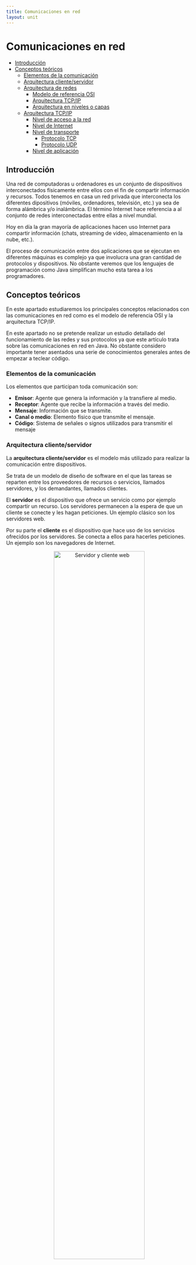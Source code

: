 ```yaml
---
title: Comunicaciones en red
layout: unit
---
```


# Comunicaciones en red 

- [Introducción](#introducción)
- [Conceptos teóricos](#conceptos-teóricos)
  * [Elementos de la comunicación](#elementos-de-la-comunicación)
  * [Arquitectura cliente/servidor](#arquitectura-cliente-servidor)
  * [Arquitectura de redes](#arquitectura-de-redes)
    + [Modelo de referencia OSI](#modelo-de-referencia-osi)
    + [Arquitectura TCP/IP](#arquitectura-tcp/ip)
    + [Arquitectura en niveles o capas](#arquitectura-en-niveles-o-capas)
  * [Arquitectura TCP/IP](#arquitectura-tcp/ip-1)
    + [Nivel de acceso a la red](#nivel-de-acceso-a-la-red)
    + [Nivel de Internet](#nivel-de-internet)
    + [Nivel de transporte](#nivel-de-transporte)
      - [Protocolo TCP](#protocolo-tcp)
      - [Protocolo UDP](#protocolo-udp)
    + [Nivel de aplicación](#nivel-de-aplicación)

## Introducción

Una red de computadoras u ordenadores es un conjunto de dispositivos interconectados físicamente entre ellos con el fin de compartir información y recursos. Todos tenemos en casa un red privada que interconecta los diferentes dipositivos (móviles, ordenadores, televisión, etc.) ya sea de forma alámbrica y/o inalámbrica. El término Internet hace referencia a al conjunto de redes interconectadas entre ellas a nivel mundial.

Hoy en día la gran mayoría de aplicaciones hacen uso Internet para compartir información (chats, streaming de video, almacenamiento en la nube, etc.). 

El proceso de comunicación entre dos aplicaciones que se ejecutan en diferentes máquinas es complejo ya que involucra una gran cantidad de protocolos y dispositivos. No obstante veremos que los lenguajes de programación como Java simplifican mucho esta tarea a los programadores.

## Conceptos teóricos

En este apartado estudiaremos los principales conceptos relacionados con las comunicaciones en red como es el modelo de referencia OSI y la arquitectura TCP/IP.

En este apartado no se pretende realizar un estudio detallado del funcionamiento de las redes y sus protocolos ya que este artículo trata sobre las comunicaciones en red en Java. No obstante considero importante tener asentados una serie de conocimientos generales antes de empezar a teclear código.

### Elementos de la comunicación

Los elementos que participan toda comunicación son:
- **Emisor**: Agente que genera la información y la transfiere al medio.
- **Receptor**: Agente que recibe la información a través del medio.
- **Mensaje**: Información que se transmite.
- **Canal o medio**: Elemento físico que transmite el mensaje.
- **Código**: Sistema de señales o signos utilizados para transmitir el mensaje

### Arquitectura cliente/servidor

La **arquitectura cliente/servidor** es el modelo más utilizado para realizar la comunicación entre dispositivos.

Se trata de un modelo de diseño de software en el que las tareas se reparten entre los proveedores de recursos o servicios, llamados servidores, y los demandantes, llamados clientes.

El **servidor** es el dispositivo que ofrece un servicio como por ejemplo compartir un recurso. Los servidores permanecen a la espera de que un cliente se conecte y les hagan peticiones. Un ejemplo clásico son los servidores web.

Por su parte el **cliente** es el dispositivo que hace uso de los servicios ofrecidos por los servidores. Se conecta a ellos para hacerles peticiones. Un ejemplo son los navegadores de Internet.

<div style="text-align: center">
<img src="./img/img1.png" alt="Servidor y cliente web" min-width=200px width="70%">
</div>

### Arquitectura de redes

A finales de los años 70 los fabricantes desarrollaban diferentes dispositivos para crear redes privadas. En aquella época no se pensaba en la compatibilidad de hardware y software entre fabricantes por lo que los dispositivos solo funcionaban si se conectaban a otros dispositivos del mismo fabricante.

#### Modelo de referencia OSI

En 1983 la Organización Internacional de Estándares ISO (International Organization for Standardization) desarrolla el modelo de Interconexión de Sistemas Abiertos **OSI (Open Systems Interconnection)** con el que pretendían normalizar la comunicación entre dispositivos.

OSI es un modelo conceptual, esto quiere decir que ofrece los fundamentos de diseño, pero no define sus protocolos. Estructura el proceso de comunicación en siete niveles o capas que interaccionan entre sí. 

> Un **protocolo** es un sistema de reglas que permiten que dos o más dispositivos se comuniquen entre ellos.

#### Arquitectura TCP/IP

Desde finales de los años 70, esto es varios años antes del desarrollo del modelo OSI, la Agencia de Proyectos de Investigación Avanzados de Defensa  (DARPA) perteneciente al Departamento de Defensa de los Estados Unidos había estado trabajando en la red ARPANET con el objetivo de interconectar diferentes instituciones académicas de Estados Unidos. ARPANET hacía uso de una arquitectura de protocolos denominada **arquitectura TCP/IP** que acabó imponiéndose al modelo OSI.

> [Breve historia de cómo TCP/IP se impuso a OSI (Parte 1)](https://www.javiergarzas.com/2013/09/tcpip-se-impuso-a-osi-1.html)
>
> [Breve historia de cómo TCP/IP se impuso a OSI (Parte 2)](https://www.javiergarzas.com/2013/09/tcpip-se-impuso-a-osi-2.html)

#### Arquitectura en niveles o capas

Tanto el modelo OSI como la arquitectura TCP/IP se basan en niveles o capas. Cada capa proporciona servicios a la capa contigua superior y utiliza los servicios que le presta la capa contigua inferior. De esta forma el problema de comunicar dos dispositivos se divide en subproblemas más pequeños y por tanto más manejables.

> [¿Por qué estructurar la arquitectura en niveles o capas?](./res/modelo_niveles.pdf)

### Arquitectura TCP/IP

La arquitectura TCP/IP está compuesta por cuatro niveles: aplicación, transporte, Internet y acceso a la red.

Al enviar datos cada nivel añade una serie de cabeceras a los datos. Dicha cabecera incluye información relevante para los protocolos del propio nivel. Al recibir los datos estas cabeceras se van quitando.

<div style="text-align: center">
<img src="./img/img2.gif" alt="Cabeceras de los datos" min-width=200px width="70%">
</div>

#### Nivel de acceso a la red

La principal función de este nivel es transformar la información recibida del nivel superior (nivel de Internet) en señales que puedan ser transmitidas a través del medio físico. También se encarga del proceso inverso, es decir, a partir de las señales recibidas reconstruir la información original y transferirla al nivel de Internet.

Este nivel permite la comunicación entre dos máquinas que estén conectadas directamente. Hoy en día esta conexión generalmente se realiza a través de un switch. Es en este nivel en el que se implementa el direccionamiento físico mediante el uso de direcciones MAC. En las cabeceras de las tramas de este nivel se incluye la dirección MAC de origen y destino.

#### Nivel de Internet

El nivel de Internet permite el envío de datos desde un dispositivo origen a un dispositivo destino a través de diferentes redes interconectadas por routers o encaminadores. El principal protocolo de este nivel es el **protocolo IP** que se caracteriza por:

- Ser un protocolo no orientado a conexión, esto significa que los datos se transmiten sin necesidad de anunciar previamente que se van a enviar o requerir que se acepte la conexión.
- La entrega de datos es no confiable, nada asegura que vayan a llegar.
- Solo proporciona mecanismos de detección de errores en sus cabeceras, no asegura que los datos del cuerpo del mensaje vayan a llegar bien.
- Hace uso de las direcciones IP para identificar las interfaces (dispositivos que se pueden comunicar).
- Mediante mecanismos de enrutamiento se decide el camino que deben seguir los paquetes para llegar a su destino.

La direcciones IP están compuestas por 32 bits que permiten identificar de forma única una interfaz de red. Las cabeceras de los datagramas IP incluyen la dirección IP de origen y las direcciones IP de destino.

#### Nivel de transporte

Mientras que el nivel de Internet permite que un datagrama llegue desde un dispositivo origen a otro que puede estar al otro lado del mundo, el nivel de transporte se encarga de entregar la información a la aplicación correspondiente. De esta forma un mismo ordenador puede tener múltiples aplicaciones enviando y recibiendo datos desde/a diferentes fuentes/destinos. Pero, ¿Cómo puede saber la capa de transporte a qué aplicación debe entregar los datos?

El proceso de decidir a qué aplicación entregar los datos recibe el nombre de demultiplexación. Para llevarlo a cabo se hace uso de los puertos, números que permiten identificar el origen/destino entre aplicaciones.

El puerto de origen y destino es uno de los datos que se incluyen en la cabecera del segmento. Se utilizan 16 bits para el puerto de origen y otros 16 para el puerto de destino. Por tanto existen 65536 puertos, que van del 0 al 65535. Los puertos inferiores al 1024 son los puertos bien conocidos y están reservados para el sistema operativo y usados por "protocolos bien conocidos". Por ejemplo, el puerto 21 es utilizado por los servidores FTP y el 80 por los servidores web.

Los protocolos de este nivel son **TCP (Transmission Control Protocol)** y **UDP (User Datagram Protocol)**.

##### Protocolo TCP

Este nivel se encarga de que los paquetes lleguen en secuencia y sin errores desde la aplicación de origen hasta la aplicación de destino. Las principales características del protocolo son:
- Es un protocolo orientado a la conexión.
- Demultiplexa los datos.
- Asegura el orden de los segmentos  y que los datos llegan a su destino.
- Asegura que llegan sin errores. 
- Evita la saturación de la red (control de flujo).

##### Protocolo UDP

Las principales características del protocolo son:
- Es un protocolo no orientado a la conexión.
- Demultiplexa los datos.
- No asegura que los datos lleguen a su destino.
- No asegura que lleguen sin errores. 
- No lleva a cabo control de flujo.

#### Nivel de aplicación

Este es el nivel más alto y en él encontramos los protocolos que  utilizan las aplicaciones para comunicarse entre ellas. Algunos de estos protocolos son HTTP, FTP, IMAP, SMTP o DNS.

> El navegador web utiliza un protocolo de la capa o nivel de aplicación llamado HTTP.

A continuación, se muestra un ejemplo de mensaje HTTP que podría enviar un servidor web a un cliente como respuesta a una petición.

```
HTTP/1.1 200 OK
Date: Mon, 27 Jul 2009 12:28:53 GMT
Server: Apache/2.2.14 (Win32)
Last-Modified: Wed, 22 Jul 2009 19:15:56 GMT
Content-Length: 88
Content-Type: text/html
<html>
<body>
<h1>Hello, World!</h1>
</body>
</html>
```

Este mensaje se compone de una cabecera:

```
HTTP/1.1 200 OK
Date: Mon, 27 Jul 2009 12:28:53 GMT
Server: Apache/2.2.14 (Win32)
Last-Modified: Wed, 22 Jul 2009 19:15:56 GMT
Content-Length: 88
Content-Type: text/html
```

Que incluye información relativa a la fecha y hora en la que se envió el mensaje, la longitud del cuerpo del mensaje y su tipo, etc.

Por otro lado tenemos el cuerpo:

```
<html>
<body>
<h1>Hello, World!</h1>
</body>
</html>
```
Que incluye el contenido del mensaje, en este caso un documento HTML.

# Comunicaciones en Java

En el paquete *java.net* encontramos clases e interfaces que nos facilitan el desarrollo de aplicaciones que se comuniquen a través de la red. En particular nos centraremos en las clases que permiten trabajar con *sockets*.

Los **sockets** son conectores o interfaces finales de entrada/salida de datos que permiten la comunicación entre procesos. Se trata de un concepto abstracto, aunque hablemos de conector o interfaz no se trata de un elemento hardware o físico sino de un elemento software o lógico.

Los sockets se identifican mediante el número de puerto. Para que el cliente pueda realizar la petición de conexión al servidor, a parte de la IP del servidor, debe conocer el número de puerto en el que permanece a la escucha.

Por eso los servidores hacen uso de los números de puertos bien conocidos. Por ejemplo, si queremos hacer una petición a un servidor web lo normal es que debamos hacerlo al puerto 80 (puerto utilizado por el protocolo HTTP).

Una vez el cliente realiza una petición de conexión al servidor, si este la acepta, el servidor crea un nuevo socket con un puerto diferente a través del cual seguirá respondiendo a las peticiones del cliente. De esta forma se libera el puerto original para seguir aceptando nuevas peticiones de conexión.

Es importante tener claro que los sockets se encuentran en el nivel de transporte de la arquitectura TCP/IP y es por ello por lo que podemos hacer uso de sockets orientados a conexión (TCP) o no orientados a conexión (UDP).

## Sockets orientados a conexión

Las clases que se utilizan para realizar conexiones orientadas a conexión bajo el protocolo TCP son *ServerSocket* y *Socket*.

### ServerSocket

La clase *ServerSocket* permite crear el socket del extremo correspondiente al servidor. Los principales métodos que tenemos que conocer son:

| Método | Descripción |
|---|---|
|ServerSocket(int port)|Constructor en el que se le indica el número de puerto en el que el servidor permanecerá a la escucha.|
|Socket accept()|Hace que el servidor espere la conexión de un cliente. Hasta que no solicite conexión un cliente el hilo de ejecución quedará detenido (se dice que la llamada es bloqueante). Una vez se conecte el cliente el método devolverá un objeto de tipo *Socket* que permite la comunicación con el cliente.|
|close()|Cierra el *ServerSocket*|

Todos estos métodos pueden lanzar la excepción *IOException*.

Para crear un servidor instanciaremos la clase *ServerSocket* indicando el puerto en el que permaneceremos a la espera.

````java
ServerSocket server = new ServerSocket(1234);
````

Para recibir conexiones llamaremos al método *accept*, método que bloqueará el hilo en el que se ejecute hasta que un cliente se conecte con el servidor.

````java
Socket conexionCliente = server.accept();
````
Como podemos ver, el método *accept* devuelve una instancia de la clase *Socket* que representa el extremo de la comunicación, en este caso del lado servidor, al que se ha conectado el cliente. A continuación, estudiaremos en detalle la clase *Socket*.

### Socket

La clase *Socket* representa un extremo de la comunicación. Hemos visto que mediante el método *accept* de la clase *ServerSocket* obtendremos instancias de *Socket** que representan el extremo del lado del servidor a los que están conectados los clientes.

También podemos instanciar la clase *Socket* para crear el extremo del lado cliente conectarlos al cliente.

Los principales métodos que tenemos que conocer son:

| Método | Descripción |
|---|---|
|Socket(String host, int port)|Crea un *Socket* y lo conecta al *host* y puerto indicados.|
|InputStream getInputStream()|Devuelve un objeto de tipo *InputStream* que permite leer *bytes* desde el *socket*.|
|OutputStream getOutputStream()|Devuelve un objeto de tipo *OutputStream* que permite escribir *bytes* sobre el *socket*.|
|close()|Cierra el *socket*.|

Así pues, crear un cliente que se conecte a un servidor es tan simple como instanciar la clase *Socket* indicando la dirección IP y puerto del servidor.

````java
Socket cliente = new Socket("127.0.0.1", 1234);
````

### Flujo de datos

Anteriormente hemos visto que los métodos *getInputStream()* y *getOutputStream()* permiten obtener el flujo de entrada (lo que se recibe) y salida (lo que se envía) de un *socket*. El problema es que las clases *InputStream* y *OutputStream* solo permiten leer y escribir *bytes*, lo que puede resultar muy tedioso.

Por eso utilizaremos la clase *DataInputStream* y *DataOutputStream* que proveen métodos para realizar la lectura y escritura de texto y tipos de *Java* mediante los métodos *readInt()*, *readDouble()*, *readLine()*, *readUTF()* y *writeInt()*, *writeDouble()*, *writeUTF()* respectivamente.

#### Ejemplo 1

A continuación, se muestra la implementación de un servidor y un cliente de forma que el servidor envía en primer lugar información al cliente y a continuación es el cliente quien envía información al servidor.

````java
public class Servidor {

    public static void main(String[] args) {
        try {
            System.out.println("---SERVIDOR---");
            ServerSocket server = new ServerSocket(1234);
            System.out.println("Esperando conexión de un cliente...");
            Socket conexionCliente = server.accept(); // Esperamos que se conecte un cliente
            System.out.println("¡Cliente conectado!"); // Se ha conectado un cliente
            // El socket conexionCliente es el extremo que nos permite comunicarnos con el cliente
            // Obtenemos los flujos de entrada y salida
            InputStream entrada = conexionCliente.getInputStream();
            OutputStream salida = conexionCliente.getOutputStream();

            // Obtenemos los flujos de datos
            DataInputStream flujoEntrada = new DataInputStream(entrada);
            DataOutputStream flujoSalida = new DataOutputStream(salida);

            // Enviamos datos al cliente
            System.out.println("Envío información al cliente...");
            flujoSalida.writeUTF("¡Hola! Soy el servidor");

            // Recibimos datos del cliente
            System.out.println("Y espero una respuesta...");
            String lineaRecibida = flujoEntrada.readUTF();

            System.out.println("El mensaje recibido es: " + lineaRecibida);

            // Cerramos conexiones
            conexionCliente.close();
            server.close();

        } catch (IOException e) {
            e.printStackTrace();
        }
    }
}

````

````java
public class Cliente {
    public static void main(String[] args) {
        try {
            System.out.println("---CLIENTE---");
            Socket cliente = new Socket("localhost", 1234); // Conectamos al servidor
            // Obtenemos los flujos de entrada y salida
            InputStream entrada = cliente.getInputStream();
            OutputStream salida = cliente.getOutputStream();

            // Obtenemos los flujos de datos
            DataInputStream flujoEntrada = new DataInputStream(entrada);
            DataOutputStream flujoSalida = new DataOutputStream(salida);

            // Recibimos datos del servidor
            System.out.println("Espero el saludo del servidor...");
            String lineaRecibida = flujoEntrada.readUTF();
            System.out.println("El mensaje recibido es: " + lineaRecibida);

            // Enviamos datos al servidor
            System.out.println("Envío información al servidor...");
            flujoSalida.writeUTF("¡Hola! Soy el cliente.");

            // Cerramos conexiones
            cliente.close();

        } catch (IOException e) {
            e.printStackTrace();
        }
    }
}
````

Hay que tener en cuenta que los métodos de lectura de los *streams* son bloqueantes. Esto quiere decir que si llamamos al método *readUTF()* y el *socket* no ha recibido información que leer, el hilo quedará bloqueado hasta recibir datos.

#### Ejercicio 1

Implementa un cliente y servidor de forma que el cliente pida al usuario que escriba líneas de texto. Las líneas se enviarán al servidor, quien las mostrará por pantalla. El cliente dejará de pedir líneas al usuario cuando escriba la palabra "fin".

A continuación, se muestra un ejemplo de ejecución del ejercicio 1.
````
---CLIENTE---
Escribe la línea de texto a enviar: Hola, soy el cliente
Envío información al servidor...
Escribe la línea de texto a enviar: y voy a enviar mensajes al servidor
Envío información al servidor...
Escribe la línea de texto a enviar: hasta que escriba la palabra
Envío información al servidor...
Escribe la línea de texto a enviar: fin
Finalizando cliente

Process finished with exit code 0
````
````
---SERVIDOR---
Esperando conexión de un cliente...
¡Cliente conectado!
El mensaje recibido es: Hola, soy el cliente
El mensaje recibido es: y voy a enviar mensajes al servidor
El mensaje recibido es: hasta que escriba la palabra
java.io.EOFException
	at java.io.DataInputStream.readUnsignedShort(DataInputStream.java:340)
	at java.io.DataInputStream.readUTF(DataInputStream.java:589)
	at java.io.DataInputStream.readUTF(DataInputStream.java:564)
	at ejercicio1.Servidor.main(Servidor.java:26)
Finalizando servidor

Process finished with exit code 0

````
Como se puede ver, en el servidor se produce una excepción *EOFException*. Esto se debe a que el servidor se encuentra bloqueado esperando datos en su flujo de entrada cuando el cliente se desconecta como consecuencia de que el usuario ha escrito la palabra fin. Esta excepción es normal que ocurra, lo que podemos hacer es capturarla en el *catch* y tratarla de forma adecuada.

#### Ejercicio 2

Implementa un cliente y servidor de forma que el cliente pida al usuario que escriba números positivos. Los números se enviarán al servidor. Cuando el usuario escriba un número inferior o igual a 0 el servidor mostrará por pantalla la suma total de los números recibidos.

#### Ejercicio 3

Modifica el ejemplo 1 para que el servidor y el cliente se envíen información de forma continuada hasta que alguno de los dos escriba la palabra "fin". Es decir, el servidor enviará información al cliente, luego del cliente al servidor, de nuevo del servidor al cliente, así hasta que uno de los dos escriba "fin".

# Bibliografía

https://ioc.xtec.cat/materials/FP/Recursos/fp_dam_m09_/web/fp_dam_m09_htmlindex/index.html
